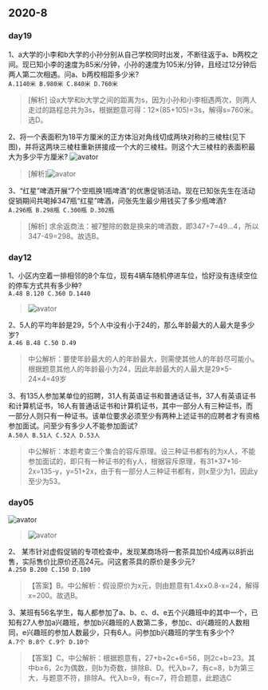 <!--数量关系-->
## 2020-8
<side-bar :arrObj="['day19', 'day12', 'day05']"></side-bar>

### day19

1、a大学的小李和b大学的小孙分别从自己学校同时出发，不断往返于a、b两校之间。现已知小李的速度为85米/分钟，小孙的速度为105米/分钟，且经过12分钟后两人第二次相遇。问a、b两校相距多少米?<br>
`A.1140米 B.980米 C.840米 D.760米`
>[解析] 设a大学和b大学之间的距离为s，因为小孙和小李相遇两次，则两人走过的路程总共为3s，根据题意可得：12×(85+105)=3s，解得s=760米。选D。

2、将一个表面积为18平方厘米的正方体沿对角线切成两块对称的三棱柱(见下图)，并将这两块三棱柱重新拼接成一个大的三棱柱。则这个大三棱柱的表面积最大为多少平方厘米?
![avator](http://www.offcn.com/dl/2020/0819/20200819091203826.png)
>[解析]![avator](http://hn.offcn.com/dl/2020/0819/20200819114204589.png)

3、“红星”啤酒开展“7个空瓶换1瓶啤酒”的优惠促销活动。现在已知张先生在活动促销期间共喝掉347瓶“红星”啤酒，问张先生最少用钱买了多少瓶啤酒?<br>
`A.296瓶 B.298瓶 C.300瓶 D.302瓶`
>[解析] 求余返商法：被7整除的数是换来的啤酒数，即347÷7=49...4，所以347-49=298。故选B。

### day12

1、小区内空着一排相邻的8个车位，现有4辆车随机停进车位，恰好没有连续空位的停车方式共有多少种?<br>
`A.48 B.120 C.360 D.1440`
>![avator](http://www.offcn.com/dl/2020/0812/20200812103934379.jpg)

2、5人的平均年龄是29，5个人中没有小于24的，那么年龄最大的人最大是多少岁?<br>
`A.46 B.48 C.50 D.49`
>中公解析：要使年龄最大的人的年龄最大，则需使其他人的年龄尽可能小。根据题意其他人的年龄最小为24，因此年龄最大的人最大是29×5-24×4=49岁

3、有135人参加某单位的招聘，31人有英语证书和普通话证书，37人有英语证书和计算机证书，16人有普通话证书和计算机证书，其中一部分人有三种证书，而一部分人则只有一种证书。该单位要求必须至少有两种上述证书的应聘者才有资格参加面试。问至少有多少人不能参加面试?<br>
`A.50人 B.51人 C.52人 D.53人`
>中公解析：本题考查三个集合的容斥原理。设三种证书都有的为x人，不能参加面试的，即只有一种证书的有y人，根据容斥原理，有31+37+16-2x=135-y，y=51+2x，由于有一部分人三种证书都有，则x至少为1，因此y至少为53。


### day05

![avator](http://www.offcn.com/dl/2020/0805/20200805112605680.jpg)
>![avator](http://www.offcn.com/dl/2020/0805/20200805112728222.jpg)

2、 某市针对虚假促销的专项检查中，发现某商场将一套茶具加价4成再以8折出售，实际售价比原价还高24元。问这套茶具的原价是多少元?<br>
`A.250 B.200 C.150 D.100`
>【答案】B。中公解析：假设原价为x元，则由题意有1.4x×0.8-x=24，解得x=200。故选B。

3、某班有56名学生，每人都参加了a、b、c、d、e五个兴趣班中的其中一个，已知有27人参加a兴趣班，参加b兴趣班的人数第二多，参加c、d兴趣班的人数相同，e兴趣班的参加人数最少，只有6人。问参加b兴趣班的学生有多少个?<br>
`A.7个 B.8个 C.9个 D.10个`
>【答案】C。中公解析：根据题意有，27+b+2c+6=56，则2c+b=23。其中b≥6，2c为偶数，则b为奇数，排除B、D。代入b=7，有c=8，b为第三大，与题意不符，排除A。代入b=9，有c=7，符合题意，此题选C